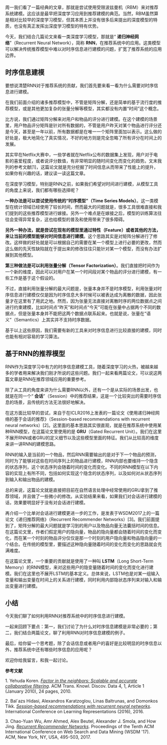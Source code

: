 周一我们看了一篇经典的文章，那就是尝试使用受限波兹曼机（RBM）来对推荐系统建模。这应该是最早把深度学习应用到推荐建模的典范。当然，RBM虽然算是相对比较早的深度学习模型，但其本质上并没有很多后来提出的深度模型的特质，也没有真正发挥出深度学习模型的特有优势。

今天，我们结合几篇论文来看一类深度学习模型，那就是“ **递归神经网络**”（Recurrent Neural Network），简称 **RNN**，在推荐系统中的应用。这类模型可以解决传统推荐模型中难以对时序信息进行建模的问题，扩宽了推荐系统的应用边界。

## 时序信息建模

要想说清楚RNN对于推荐系统的贡献，我们首先要来看一看为什么需要对时序信息进行建模。

在我们前面介绍的诸多推荐模型中，不管是矩阵分解，还是简单的基于流行度的推荐模型，或是其他更加复杂的张量分解等模型，其实都没有内置“时间”这个概念。

比方说，我们通过矩阵分解来对用户和物品的评分进行建模。在这个建模的场景里，用户物品评分矩阵是针对所有数据的，不管是用户昨天对某个物品进行评分还是今天，甚至是一年以前，所有数据都是在唯一一个矩阵里面加以表示。这么做的好处是，极大地简化了真实情况，不好的地方则是完全忽略了所有评分在时间上的发展。

其实早在Netflix大赛中，一些学者就在Netflix公布的数据集上发现，用户对于电影的喜爱程度，或者说评分数值，有非常明显的随时间变化而变化的趋势。文末我列的参考文献\[1\]，这篇论文就是充分挖掘了时间信息从而带来了性能上的提升，如果你有兴趣的话，建议读一读这篇文章。

在深度学习模型，特别是RNN之前，如果我们希望对时间进行建模，从模型工具的角度上来说，我们都有哪些选择呢？

**一种办法是可以尝试使用传统的“时序模型”（Time Series Models）**。这一类模型在统计领域已经使用了较长时间，然而最大的问题就是，很多工具很难直接和我们提到的这些推荐模型进行嫁接。另外一个难点是在嫁接之后，模型的训练算法往往会变得异常复杂，这也给模型的普及和使用带来了很多障碍。

**另外一种办法，就是尝试在现有的模型里通过特性（Feature）或者其他的方法，来让当前的模型能够对时间信息进行建模**。这个思路其实是对矩阵分解进行了修改。这样做的好处就是可以根据自己的需要在某一个模型上进行必要的更改，然而这么做的先天性缺陷就在于提出来的修改往往只能针对某一个模型，而没有办法扩展到其他模型。

**第三种做法是可以利用张量分解（Tensor Factorization）**。我们直接把时间作为一个新的维度，因此可以对用户在某一个时间段对某个物品的评分进行建模，有一些工作是基于这个假设的。

不过，直接利用张量分解的最大问题是，张量本身并不是时序模型，利用张量对时序信息进行建模仅仅是因为时序信息大多时候可以被表达成为离散的数据，因此张量才在这里有了用武之地。然而，因为张量无法直接对离散时序的两位数据点之间进行约束建模，比如时间点“昨天”和时间点“今天”可能在张量中占据两个不同的数据点，但是张量本身并不能把这两个数据点联系起来。也就是说，张量在“语义”（Semantics）上其实并不支持时序数据。

基于以上这些原因，我们需要有新的工具来对时序信息进行比较直接的建模，同时也能有相对容易的学习算法。

## 基于RNN的推荐模型

RNN作为深度学习中有力的时序信息建模工具，随着深度学习的火热，被越来越多的学者用来解决我们刚才所说的这些问题。我们一起来看两篇论文，可以说这两篇文章是RNN在推荐领域应用的重要参考。

除了从工具的角度来讲为什么需要RNN以外，还有一个是从实际的场景出发，也就是在同一个“ **会话**”（Session）中的推荐结果，这是一个比较突出的需要时序信息的场景，且传统的方法无法很好地解决。

在这方面比较早的尝试，来自于在ICLR2016上发表的一篇论文《使用递归神经网络的基于会话的推荐》（Session-based recommendations with recurrent neural networks）\[2\]。这里面的基本思路其实很直观，就是在推荐系统中使用某种RNN模型，在这篇论文里使用的是 **GRU**（Gated Recurrent Unit）。我们在这里不展开RNN或者GRU的定义细节以及这些模型里面的特征。我们从比较高的维度来讲一讲RNN的建模思路。

RNN的输入是当前的一个物品，然后RNN需要输出的是对于下一个物品的预测，同时为了能够对这些在时间序列上的物品进行建模，RNN内部也要维持一个隐含的状态序列，这个状态序列会随着时间的变化而变化。不同的RNN模型在以下内容的实现上有所不同，包括如何实现这个隐含的状态序列，以及如何对从状态序列到输入和输出物品的建模。

总的来说，这篇论文就是直接把目前在自然语言处理中经常使用的GRU拿到了推荐领域，并且做了一些微小的修改。从实验结果来看，如果我们对会话进行建模的话，效果要明显好于没有对会话进行建模。

再介绍一个比单对会话进行建模更进一步的工作，是发表于WSDM2017上的一篇论文《递归推荐网络》（Recurrent Recommender Networks）\[3\]。我们前面提到了，矩阵分解的最大问题就是学习到的用户以及物品向量无法囊括时间的信息。在这篇论文里，作者们假定用户的隐向量，物品的隐向量都会随着时间的变化而变化，而在某一个时刻的物品评分仅仅是那一个时刻的用户隐向量和物品隐向量的一个结合。在传统的模型里，要描述这种隐向量随着时间的变化而变化的思路就会充满难度。

在这篇论文里，一个重要的贡献就是使用了一种叫 **LSTM**（Long Short-Term Memory）的RNN模型，来对这些用户的隐变量随着时间的变化而变化进行建模。我们在这里也不展开LSTM的基本定义。总体来说，LSTM也是对某一组输入变量和输出变量在时间上的关系进行建模，同时利用内部隐状态序列来对输入和输出变量进行建模。

## 小结

今天我们聊了如何利用RNN对推荐系统中的时序信息进行建模。

一起来回顾下要点：第一，我们讨论了为什么对时序信息建模是非常必要的；第二，我们结合两篇论文，聊了利用RNN对时序信息建模的例子。

最后，给你留一个思考题，除了会话信息或者用户的喜好是比较明显的时序信息以外，推荐系统中还有哪些时序信息的应用呢？

欢迎你给我留言，和我一起讨论。

**参考文献**

1\. Yehuda Koren. _[Factor in the neighbors: Scalable and accurate collaborative filtering](http://courses.ischool.berkeley.edu/i290-dm/s11/SECURE/a1-koren.pdf)_. ACM Trans. Knowl. Discov. Data 4, 1, Article 1 (January 2010), 24 pages, 2010.

2\. Bal´azs Hidasi, Alexandros Karatzoglou, Linas Baltrunas, and Domonkos Tikk. _[Session-based recommendations with recurrent neural networks](https://arxiv.org/pdf/1511.06939.pdf)_. International Conference on Learning Representations (2016), 2016.

3\. Chao-Yuan Wu, Amr Ahmed, Alex Beutel, Alexander J. Smola, and How Jing. _[Recurrent Recommender Networks](http://alexbeutel.com/papers/rrn_wsdm2017.pdf)_. Proceedings of the Tenth ACM International Conference on Web Search and Data Mining (WSDM '17). ACM, New York, NY, USA, 495-503, 2017.